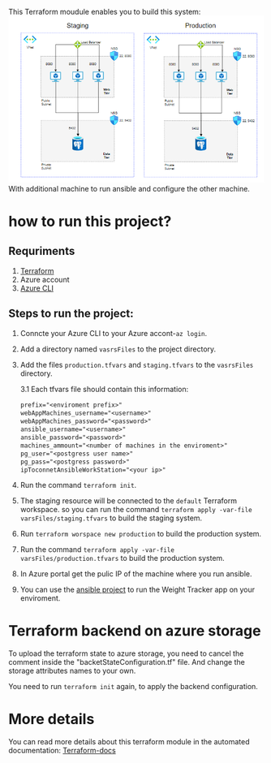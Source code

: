  
This Terraform moudule enables you to build this system:
![system design](./system_design.png)
With additional machine to run ansible and configure the other machine.

# how to run this project?
## Requriments
1. [Terraform](https://learn.hashicorp.com/tutorials/terraform/install-cli)
2. Azure account
3. [Azure CLI](https://docs.microsoft.com/en-us/cli/azure/install-azure-cli)

## Steps to run the project:
1. Conncte your Azure CLI to your Azure accont-`az login`.
2. Add a directory named `vasrsFiles` to the project directory.
3. Add the files `production.tfvars` and `staging.tfvars` to the `vasrsFiles` directory.

    3.1 Each tfvars file should contain this information:
    ```
    prefix="<enviroment prefix>"
    webAppMachines_username="<username>"
    webAppMachines_password="<password>"
    ansible_username="<username>"
    ansible_password="<password>"
    machines_ammount="<number of machines in the enviroment>"
    pg_user="<postgress user name>"
    pg_pass="<postgress password>"
    ipToconnetAnsibleWorkStation="<your ip>"
4. Run the command `terraform init`.
5. The staging resource will be connected to the `default` Terraform workspace.
so you can run the command `terraform apply -var-file varsFiles/staging.tfvars` to build the staging system.
6. Run `terraform worspace new production` to build the production system.
7. Run the command `terraform apply -var-file varsFiles/production.tfvars` to build the production system.
8. In Azure portal get the pulic IP of the machine where you run ansible.
9. You can use the [ansible project](https://github.com/UrielOfir/ansible) to run the Weight Tracker app on your enviroment.

# Terraform backend on azure storage
To upload the terraform state to azure storage, you need to cancel the comment inside the "backetStateConfiguration.tf" file.
And change the storage attributes names to your own.

You need to run `terraform init` again, to apply the backend configuration.

# More details
You can read more details about this terraform module in the automated documentation:
[Terraform-docs](./moduleDetails.md)